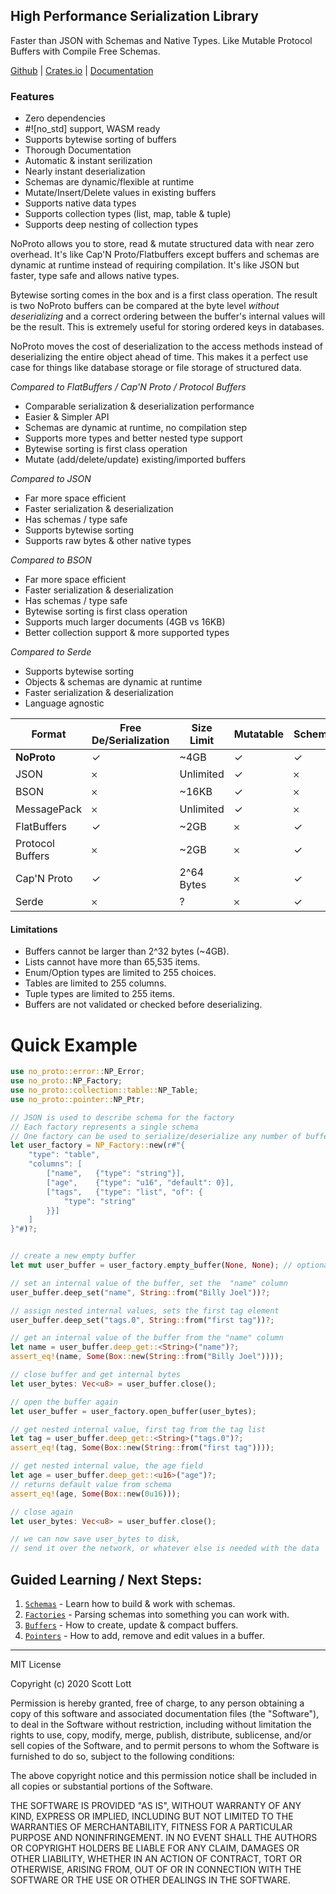 ## High Performance Serialization Library
Faster than JSON with Schemas and Native Types.  Like Mutable Protocol Buffers with Compile Free Schemas.

[Github](https://github.com/ClickSimply/NoProto) | [Crates.io](https://crates.io/crates/no_proto) | [Documentation](https://docs.rs/no_proto)

### Features  
- Zero dependencies
- #![no_std] support, WASM ready
- Supports bytewise sorting of buffers
- Thorough Documentation
- Automatic & instant serilization
- Nearly instant deserialization
- Schemas are dynamic/flexible at runtime
- Mutate/Insert/Delete values in existing buffers
- Supports native data types
- Supports collection types (list, map, table & tuple)
- Supports deep nesting of collection types

NoProto allows you to store, read & mutate structured data with near zero overhead. It's like Cap'N Proto/Flatbuffers except buffers and schemas are dynamic at runtime instead of requiring compilation.  It's like JSON but faster, type safe and allows native types.

Bytewise sorting comes in the box and is a first class operation. The result is two NoProto buffers can be compared at the byte level *without deserializing* and a correct ordering between the buffer's internal values will be the result.  This is extremely useful for storing ordered keys in databases. 

NoProto moves the cost of deserialization to the access methods instead of deserializing the entire object ahead of time. This makes it a perfect use case for things like database storage or file storage of structured data.

*Compared to FlatBuffers / Cap'N Proto / Protocol Buffers*
- Comparable serialization & deserialization performance
- Easier & Simpler API
- Schemas are dynamic at runtime, no compilation step
- Supports more types and better nested type support
- Bytewise sorting is first class operation
- Mutate (add/delete/update) existing/imported buffers

*Compared to JSON*
- Far more space efficient
- Faster serialization & deserialization
- Has schemas / type safe
- Supports bytewise sorting
- Supports raw bytes & other native types

*Compared to BSON*
- Far more space efficient
- Faster serialization & deserialization
- Has schemas / type safe
- Bytewise sorting is first class operation
- Supports much larger documents (4GB vs 16KB)
- Better collection support & more supported types

*Compared to Serde*
- Supports bytewise sorting
- Objects & schemas are dynamic at runtime
- Faster serialization & deserialization
- Language agnostic

| Format           | Free De/Serialization | Size Limit | Mutatable | Schemas | Language Agnostic | No Compiling    | Bytewise Sorting |
|------------------|-----------------------|------------|-----------|---------|-------------------|-----------------|------------------|
| **NoProto**      | ✓                     | ~4GB       | ✓         | ✓       | ✓                 | ✓               | ✓                |
| JSON             | 𐄂                     | Unlimited  | ✓         | 𐄂       | ✓                 | ✓               | 𐄂                |
| BSON             | 𐄂                     | ~16KB      | ✓         | 𐄂       | ✓                 | ✓               | 𐄂                |
| MessagePack      | 𐄂                     | Unlimited  | ✓         | 𐄂       | ✓                 | ✓               | 𐄂                |
| FlatBuffers      | ✓                     | ~2GB       | 𐄂         | ✓       | ✓                 | 𐄂               | 𐄂                |
| Protocol Buffers | 𐄂                     | ~2GB       | 𐄂         | ✓       | ✓                 | 𐄂               | 𐄂                |
| Cap'N Proto      | ✓                     | 2^64 Bytes | 𐄂         | ✓       | ✓                 | 𐄂               | 𐄂                |
| Serde            | 𐄂                     | ?          | 𐄂         | ✓       | 𐄂                 | 𐄂               | 𐄂                |


#### Limitations
- Buffers cannot be larger than 2^32 bytes (~4GB).
- Lists cannot have more than 65,535 items.
- Enum/Option types are limited to 255 choices.
- Tables are limited to 255 columns.
- Tuple types are limited to 255 items.
- Buffers are not validated or checked before deserializing.

# Quick Example
```rust
use no_proto::error::NP_Error;
use no_proto::NP_Factory;
use no_proto::collection::table::NP_Table;
use no_proto::pointer::NP_Ptr;

// JSON is used to describe schema for the factory
// Each factory represents a single schema
// One factory can be used to serialize/deserialize any number of buffers
let user_factory = NP_Factory::new(r#"{
    "type": "table",
    "columns": [
        ["name",   {"type": "string"}],
        ["age",    {"type": "u16", "default": 0}],
        ["tags",   {"type": "list", "of": {
            "type": "string"
        }}]
    ]
}"#)?;


// create a new empty buffer
let mut user_buffer = user_factory.empty_buffer(None, None); // optional capacity, optional address size (u16 by default)

// set an internal value of the buffer, set the  "name" column
user_buffer.deep_set("name", String::from("Billy Joel"))?;

// assign nested internal values, sets the first tag element
user_buffer.deep_set("tags.0", String::from("first tag"))?;

// get an internal value of the buffer from the "name" column
let name = user_buffer.deep_get::<String>("name")?;
assert_eq!(name, Some(Box::new(String::from("Billy Joel"))));

// close buffer and get internal bytes
let user_bytes: Vec<u8> = user_buffer.close();

// open the buffer again
let user_buffer = user_factory.open_buffer(user_bytes);

// get nested internal value, first tag from the tag list
let tag = user_buffer.deep_get::<String>("tags.0")?;
assert_eq!(tag, Some(Box::new(String::from("first tag"))));

// get nested internal value, the age field
let age = user_buffer.deep_get::<u16>("age")?;
// returns default value from schema
assert_eq!(age, Some(Box::new(0u16)));

// close again
let user_bytes: Vec<u8> = user_buffer.close();

// we can now save user_bytes to disk, 
// send it over the network, or whatever else is needed with the data
```

## Guided Learning / Next Steps:
1. [`Schemas`](https://docs.rs/no_proto/latest/no_proto/schema/index.html) - Learn how to build & work with schemas.
2. [`Factories`](https://docs.rs/no_proto/latest/no_proto/struct.NP_Factory.html) - Parsing schemas into something you can work with.
3. [`Buffers`](https://docs.rs/no_proto/latest/no_proto/buffer/struct.NP_Buffer.html) - How to create, update & compact buffers.
4. [`Pointers`](https://docs.rs/no_proto/latest/no_proto/pointer/struct.NP_Ptr.html) - How to add, remove and edit values in a buffer.

----------------------

MIT License

Copyright (c) 2020 Scott Lott

Permission is hereby granted, free of charge, to any person obtaining a copy
of this software and associated documentation files (the "Software"), to deal
in the Software without restriction, including without limitation the rights
to use, copy, modify, merge, publish, distribute, sublicense, and/or sell
copies of the Software, and to permit persons to whom the Software is
furnished to do so, subject to the following conditions:

The above copyright notice and this permission notice shall be included in all
copies or substantial portions of the Software.

THE SOFTWARE IS PROVIDED "AS IS", WITHOUT WARRANTY OF ANY KIND, EXPRESS OR
IMPLIED, INCLUDING BUT NOT LIMITED TO THE WARRANTIES OF MERCHANTABILITY,
FITNESS FOR A PARTICULAR PURPOSE AND NONINFRINGEMENT. IN NO EVENT SHALL THE
AUTHORS OR COPYRIGHT HOLDERS BE LIABLE FOR ANY CLAIM, DAMAGES OR OTHER
LIABILITY, WHETHER IN AN ACTION OF CONTRACT, TORT OR OTHERWISE, ARISING FROM,
OUT OF OR IN CONNECTION WITH THE SOFTWARE OR THE USE OR OTHER DEALINGS IN THE
SOFTWARE.